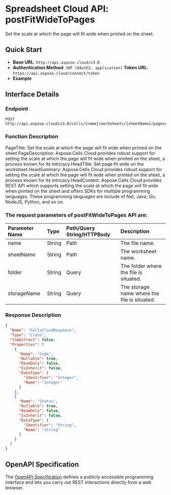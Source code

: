 
# **Spreadsheet Cloud API: postFitWideToPages**

Set the scale at which the page will fit wide when printed on the sheet. 


## **Quick Start**

- **Base URL**: `http://api.aspose.cloud/v3.0`
- **Authentication Method**: `JWT (OAuth2, application)`  **Token URL**: `https://api.aspose.cloud/connect/token`
- **Example** 

## **Interface Details**

### **Endpoint** 

```
POST http://api.aspose.cloud/v3.0/cells/{name}/worksheets/{sheetName}/pagesetup/fitwidetopages
```
### **Function Description**
PageTitle: Set the scale at which the page will fit wide when printed on the sheet.PageDescription: Aspose.Cells Cloud provides robust support for setting the scale at which the page will fit wide when printed on the sheet, a process known for its intricacy.HeadTitle: Set page fit wide on the worksheet.HeadSummary: Aspose.Cells Cloud provides robust support for setting the scale at which the page will fit wide when printed on the sheet, a process known for its intricacy.HeadContent: Aspose.Cells Cloud provides REST API which supports setting the scale at which the page will fit wide when printed on the sheet and offers SDKs for multiple programming languages. These programming languages are include of Net, Java, Go, NodeJS, Python, and so on.

### The request parameters of **postFitWideToPages** API are: 

| Parameter Name | Type | Path/Query String/HTTPBody | Description | 
| :- | :- | :- |:- | 
|name|String|Path|The file name.|
|sheetName|String|Path|The worksheet name.|
|folder|String|Query|The folder where the file is situated.|
|storageName|String|Query|The storage name where the file is situated.|

### **Response Description**
```json
{
  "Name": "CellsCloudResponse",
  "Type": "Class",
  "IsAbstract": false,
  "Properties": [
    {
      "Name": "Code",
      "Nullable": true,
      "ReadOnly": false,
      "IsInherit": false,
      "DataType": {
        "Identifier": "Integer",
        "Name": "integer"
      }
    },
    {
      "Name": "Status",
      "Nullable": true,
      "ReadOnly": false,
      "IsInherit": false,
      "DataType": {
        "Identifier": "String",
        "Name": "string"
      }
    }
  ]
}
```


## OpenAPI Specification

The [OpenAPI Specification](https://reference.aspose.cloud/cells/#/PageSetupController/PostFitWideToPages) defines a publicly accessible programming interface and lets you carry out REST interactions directly from a web browser.
